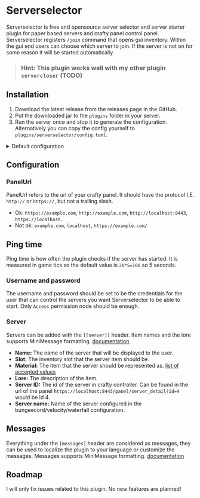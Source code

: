 # Serverselector

Serverselector is free and opensource server selector and server starter plugin for paper based servers and crafty
panel control panel. Serverselector registers `/join` command that opens gui inventory. Within the gui end users can
choose which server to join. If the server is not on for some reason it will be started automatically.

> ### **Hint:** This plugin works well with my other plugin `servercloser` (TODO)

## Installation

1. Download the latest release from the releases page in the GitHub.
2. Put the downloaded jar to the `plugins` folder in your server.
3. Run the server once and stop it to generate the configuration. Alternatively you can copy the config yourself
   to `plugins/serverselector/config.toml`.

<details>
  <summary>Default configuration</summary>

   ```toml
    inventorySize = 9
inventoryName = "Select a server"
panelUrl = "https://example.com"
pingTime = 200
username = "admin"
password = "crafty"

[[server]]
name = "<bold>Example server 1</bold>"
slot = 2
material = "DIRT"
lore = ["Join now", "Line 2"]
serverId = 2
serverName = "server_1"

[[server]]
name = "<bold>Example server 2</bold>"
slot = 6
material = "DIAMOND"
lore = ["Join now", "Line 2"]
serverId = 3
serverName = "server_2"

[messages]
notAPlayer = "<red>You can only run this as a player</red>"
noSuchServer = "<red>No server with ID</red>"
sendingToServer = "Sending to server"
startingServer = "Starting the server"
waitingForServer = "Waiting for the server to start"
serverStartError = "<red>Could not start server</red>"
   ```

</details>

## Configuration

### PanelUrl

PanelUrl refers to the url of your crafty panel. It should have the protocol I.E. `http://` or `https://`, but not a
trailing slash.

- Ok: `https://example.com`, `http://example.com`, `http://localhost:8443`, `https://localhost`.
- Not ok: `example.com`, `localhost`, `https://example.com/`

## Ping time

Ping time is how often the plugin checks if the server has started. It is measured in game tics so the default value
is `20*5=100` so 5 seconds.

### Username and password

The username and password should be set to be the credentials for the user that can control the servers you want
Serverselector to be able to start. Only `Access` permission node should be enough.

### Server

Servers can be added with the `[[server]]` header. Item names and the lore supports MiniMessage
formatting. [documentation](https://docs.advntr.dev/minimessage/format.html)

- **Name:** The name of the server that will be displayed to the user.
- **Slot:** The inventory slot that the server item should be.
- **Material:** The item that the server should be represented
  as.  [list of accepted values](https://hub.spigotmc.org/javadocs/bukkit/org/bukkit/Material.html)
- **Lore:** The description of the item.
- **Server ID:** The id of the server in crafty controller. Can be found in the url of the
  panel `https://localhost:8443/panel/server_detail?id=4` would be id 4.
- **Server name:** Name of the server configured in the bungeecord/velocity/waterfall configuration.

## Messages

Everything under the `[messages]` header are considered as messages, they can be used to localize the plugin to your
language or customize the messages. Messages supports MiniMessage
formatting. [documentation](https://docs.advntr.dev/minimessage/format.html)

## Roadmap
I will only fix issues related to this plugin. No new features are planned!
